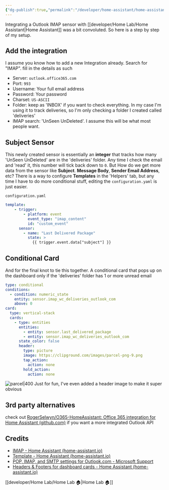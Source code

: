 ```yaml
---
{"dg-publish":true,"permalink":"/developer/home-assistant/home-assistant-outlook-imap-with-subject-sensor/","created":"2025-04-09T22:06:43.986-05:00","updated":"2025-04-09T11:27:13.000-05:00"}
---
```



Integrating a Outlook IMAP sensor with [[developer/Home Lab/Home Assistant\|Home Assistant]] was a bit convoluted. So here is a step by step of my setup.

## Add the integration
I assume you know how to add a new Integration already. Search for "IMAP". fill in the details as such

- Server: `outlook.office365.com`
- Port: `993`
- Username: Your full email address
- Password: Your password
- Charset: `US-ASCII`
- Folder: keep as 'INBOX' if you want to check everything. In my case I'm using it to track deliveries, so I'm only checking a folder I created called 'deliveries'
- IMAP search: 'UnSeen UnDeleted'. I assume this will be what most people want.

## Subject Sensor
This newly created sensor is essentially an **integer** that tracks how many 'UnSeen UnDeleted' are in the 'deliveries' folder. Any time I check the email and 'read' it, this number will tick back down to `0`. But How do we get more data from the sensor like **Subject**. **Message Body**, **Sender Email Address**, etc? There is a way to configure **Templates** in the 'Helpers' tab, but any time I have to do more conditional stuff, editing the `configuration.yaml` is just easier.

`configuration.yaml`
```yml
template: 
	- trigger:
	    - platform: event
	      event_type: "imap_content"
	      id: "custom_event"
	  sensor:
	    - name: "Last Delivered Package"
	      state: >
	        {{ trigger.event.data["subject"] }}
```

## Conditional Card
And for the final knot to tie this together. A conditional card that pops up on the dashboard only if the 'deliveries' folder has 1 or more unread email

```yml
type: conditional
conditions:
  - condition: numeric_state
    entity: sensor.imap_wc_deliveries_outlook_com
    above: 0
card:
  type: vertical-stack
  cards:
    - type: entities
      entities:
        - entity: sensor.last_delivered_package
        - entity: sensor.imap_wc_deliveries_outlook_com
      state_color: false
      header:
        type: picture
        image: https://clipground.com/images/parcel-png-9.png
        tap_action:
          action: none
        hold_action:
          action: none

```

![parcel|400](https://clipground.com/images/parcel-png-9.png)
Just for fun, I've even added a header image to make it super obvious

## 3rd party alternatives
check out [RogerSelwyn/O365-HomeAssistant: Office 365 integration for Home Assistant (github.com)](https://github.com/RogerSelwyn/O365-HomeAssistant) if you want a more integrated Outlook API
## Credits
- [IMAP - Home Assistant (home-assistant.io)](https://www.home-assistant.io/integrations/imap)
- [Template - Home Assistant (home-assistant.io)](https://www.home-assistant.io/integrations/template/)
- [POP, IMAP, and SMTP settings for Outlook.com - Microsoft Support](https://support.microsoft.com/en-us/office/pop-imap-and-smtp-settings-for-outlook-com-d088b986-291d-42b8-9564-9c414e2aa040)
- [Headers & Footers for dashboard cards - Home Assistant (home-assistant.io)](https://www.home-assistant.io/dashboards/header-footer/)

[[developer/Home Lab/Home Lab 🏠\|Home Lab 🏠]]
